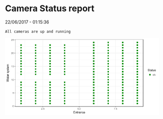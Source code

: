 Camera Status report
================
22/06/2017 - 01:15:36

    All cameras are up and running

![](camreport_files/figure-markdown_github/unnamed-chunk-2-1.png)
